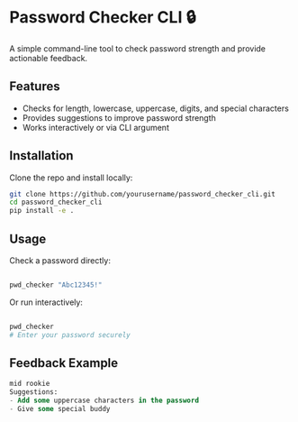 # Password Checker CLI 🔒

A simple command-line tool to check password strength and provide actionable feedback.

## Features

- Checks for length, lowercase, uppercase, digits, and special characters
- Provides suggestions to improve password strength
- Works interactively or via CLI argument

## Installation

Clone the repo and install locally:

```bash
git clone https://github.com/yourusername/password_checker_cli.git
cd password_checker_cli
pip install -e .
```
## Usage
Check a password directly:

```bash

pwd_checker "Abc12345!"
```
Or run interactively:

```bash

pwd_checker
# Enter your password securely
```
## Feedback Example

```sql
mid rookie
Suggestions:
- Add some uppercase characters in the password
- Give some special buddy
```
